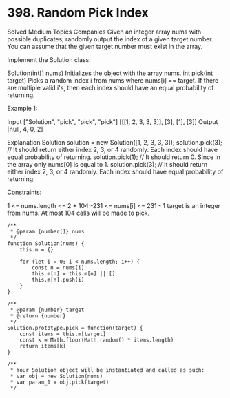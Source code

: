 # 398. Random Pick Index

Solved
Medium
Topics
Companies
Given an integer array nums with possible duplicates, randomly output the index of a given target number. You can assume that the given target number must exist in the array.

Implement the Solution class:

Solution(int[] nums) Initializes the object with the array nums.
int pick(int target) Picks a random index i from nums where nums[i] == target. If there are multiple valid i's, then each index should have an equal probability of returning.

Example 1:

Input
["Solution", "pick", "pick", "pick"]
[[[1, 2, 3, 3, 3]], [3], [1], [3]]
Output
[null, 4, 0, 2]

Explanation
Solution solution = new Solution([1, 2, 3, 3, 3]);
solution.pick(3); // It should return either index 2, 3, or 4 randomly. Each index should have equal probability of returning.
solution.pick(1); // It should return 0. Since in the array only nums[0] is equal to 1.
solution.pick(3); // It should return either index 2, 3, or 4 randomly. Each index should have equal probability of returning.

Constraints:

1 <= nums.length <= 2 \* 104
-231 <= nums[i] <= 231 - 1
target is an integer from nums.
At most 104 calls will be made to pick.

```
/**
 * @param {number[]} nums
 */
function Solution(nums) {
	this.m = {}

	for (let i = 0; i < nums.length; i++) {
		const n = nums[i]
		this.m[n] = this.m[n] || []
		this.m[n].push(i)
	}
}

/**
 * @param {number} target
 * @return {number}
 */
Solution.prototype.pick = function(target) {
	const items = this.m[target]
	const k = Math.floor(Math.random() * items.length)
	return items[k]
}

/**
 * Your Solution object will be instantiated and called as such:
 * var obj = new Solution(nums)
 * var param_1 = obj.pick(target)
 */
```
